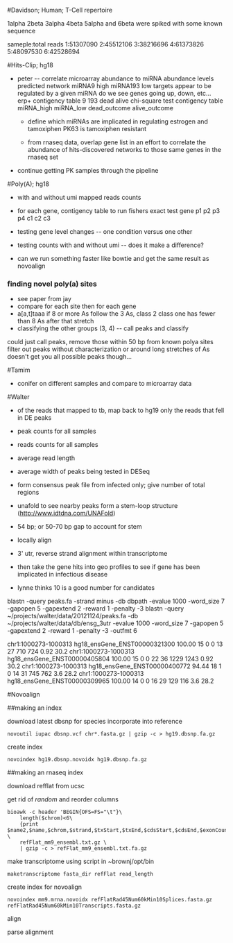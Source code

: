 #Davidson; Human; T-Cell repertoire

1alpha
2beta
3alpha
4beta
5alpha and 
6beta were spiked with some known sequence

sameple:total reads
1:51307090
2:45512106
3:38216696
4:61373826
5:48097530
6:42528694

#Hits-Clip; hg18
* peter -- correlate microarray abundance to miRNA abundance levels
    predicted network
    miRNA9 high miRNA193 low
    targets appear to be regulated by a given miRNA
    do we see genes going up, down, etc...
    erp+
    contigency table
            9   193
    dead
    alive
    chi-square test
    contigency table
                    miRNA_high  miRNA_low
    dead_outcome
    alive_outcome
    
    * define which miRNAs are implicated in regulating estrogen and tamoxiphen
    PK63 is tamoxiphen resistant

    * from rnaseq data, overlap gene list in an effort to correlate the abundance
    of hits-discovered networks to those same genes in the rnaseq set

* continue getting PK samples through the pipeline

#Poly(A); hg18
* with and without umi mapped reads counts
* for each gene, contigency table to run fishers exact test
            gene p1 p2 p3 p4
c1
c2
c3

* testing gene level changes -- one condition versus one other
* testing counts with and without umi -- does it make a difference?
* can we run something faster like bowtie and get the same result as novoalign

### finding novel poly(a) sites
* see paper from jay
* compare for each site then for each gene
* a[a,t]taaa
if 8 or more As follow the 3 As, class 2
class one has fewer than 8 As after that stretch
* classifying the other groups (3, 4) -- call peaks and classify

could just call peaks, remove those within 50 bp from known polya sites
filter out peaks without characterization or around long stretches of As
doesn't get you all possible peaks though...

#Tamim
* conifer on different samples and compare to microarray data

#Walter

* of the reads that mapped to tb, map back to hg19 only the reads that fell in DE peaks
* peak counts for all samples
* reads counts for all samples
* average read length
* average width of peaks being tested in DESeq

* form consensus peak file from infected only; give number of total regions
* unafold to see nearby peaks form a stem-loop structure (http://www.idtdna.com/UNAFold)
* 54 bp; or 50-70 bp gap to account for stem
* locally align
* 3' utr, reverse strand alignment within transcriptome
* then take the gene hits into geo profiles to see if gene has been implicated in infectious disease
* lynne thinks 10 is a good number for candidates

blastn -query peaks.fa -strand minus -db dbpath -evalue 1000 -word_size 7 -gapopen 5 -gapextend 2 -reward 1 -penalty -3
blastn -query ~/projects/walter/data/20121124/peaks.fa -db ~/projects/walter/data/db/ensg_3utr -evalue 1000 -word_size 7 -gapopen 5 -gapextend 2 -reward 1 -penalty -3 -outfmt 6

chr1:1000273-1000313	hg18_ensGene_ENST00000321300	100.00	15	0	0	13	27	710	724	0.92	30.2
chr1:1000273-1000313	hg18_ensGene_ENST00000405804	100.00	15	0	0	22	36	1229	1243	0.92	30.2
chr1:1000273-1000313	hg18_ensGene_ENST00000400772	94.44	18	1	0	14	31	745	762	3.6	28.2
chr1:1000273-1000313	hg18_ensGene_ENST00000309965	100.00	14	0	0	16	29	129	116	3.6	28.2


#Novoalign

##making an index

download latest dbsnp for species
incorporate into reference

```
novoutil iupac dbsnp.vcf chr*.fasta.gz | gzip -c > hg19.dbsnp.fa.gz
```

create index

```
novoindex hg19.dbsnp.novoidx hg19.dbsnp.fa.gz
```

##making an rnaseq index

download refflat from ucsc

get rid of *random* and reorder columns

```
bioawk -c header 'BEGIN{OFS=FS="\t"}\
    length($chrom)<6\
    {print $name2,$name,$chrom,$strand,$txStart,$txEnd,$cdsStart,$cdsEnd,$exonCount,$exonStarts,$exonEnds}' \
    refFlat_mm9_ensembl.txt.gz \
    | gzip -c > refFlat_mm9_ensembl.txt.fa.gz
```

make transcriptome using script in ~brownj/opt/bin

```
maketranscriptome fasta_dir refFlat read_length
```

create index for novoalign

```
novoindex mm9.mrna.novoidx refFlatRad45Num60kMin10Splices.fasta.gz refFlatRad45Num60kMin10Transcripts.fasta.gz
```

align

parse alignment
